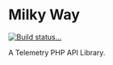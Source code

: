 # Milky Way

[![Build status...](https://img.shields.io/travis/wmorin/MilkyWay.svg?style=flat)](http://travis-ci.org/wmorin/MilkyWay)

A Telemetry PHP API Library.

